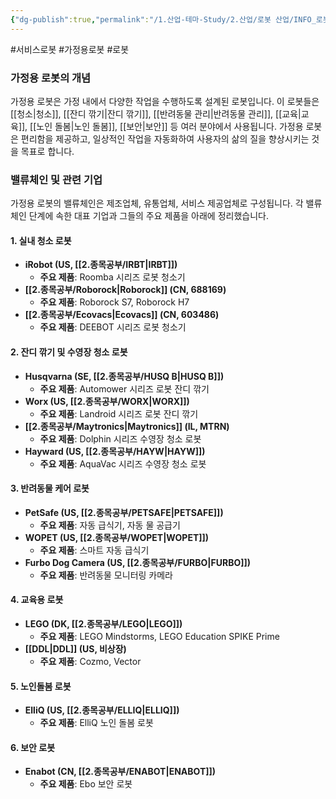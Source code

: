 ```yaml
---
{"dg-publish":true,"permalink":"/1.산업-테마-Study/2.산업/로봇 산업/INFO_로봇/가정용 로봇/","created":"2024-11-20T21:02:28.013+09:00","updated":"2025-06-03T20:07:20.125+09:00"}
---
```


#서비스로봇 #가정용로봇 #로봇 

### 가정용 로봇의 개념

가정용 로봇은 가정 내에서 다양한 작업을 수행하도록 설계된 로봇입니다. 이 로봇들은 [[청소\|청소]], [[잔디 깎기\|잔디 깎기]], [[반려동물 관리\|반려동물 관리]], [[교육\|교육]], [[노인 돌봄\|노인 돌봄]], [[보안\|보안]] 등 여러 분야에서 사용됩니다. 가정용 로봇은 편리함을 제공하고, 일상적인 작업을 자동화하여 사용자의 삶의 질을 향상시키는 것을 목표로 합니다.

### 밸류체인 및 관련 기업

가정용 로봇의 밸류체인은 제조업체, 유통업체, 서비스 제공업체로 구성됩니다. 각 밸류체인 단계에 속한 대표 기업과 그들의 주요 제품을 아래에 정리했습니다.

#### 1. 실내 청소 로봇

- **iRobot (US, [[2.종목공부/IRBT\|IRBT]])**
    - **주요 제품**: Roomba 시리즈 로봇 청소기
- **[[2.종목공부/Roborock\|Roborock]] (CN, 688169)**
    - **주요 제품**: Roborock S7, Roborock H7
- **[[2.종목공부/Ecovacs\|Ecovacs]] (CN, 603486)**
    - **주요 제품**: DEEBOT 시리즈 로봇 청소기

#### 2. 잔디 깎기 및 수영장 청소 로봇

- **Husqvarna (SE, [[2.종목공부/HUSQ B\|HUSQ B]])**
    - **주요 제품**: Automower 시리즈 로봇 잔디 깎기
- **Worx (US, [[2.종목공부/WORX\|WORX]])**
    - **주요 제품**: Landroid 시리즈 로봇 잔디 깎기
- **[[2.종목공부/Maytronics\|Maytronics]] (IL, MTRN)**
    - **주요 제품**: Dolphin 시리즈 수영장 청소 로봇
- **Hayward (US, [[2.종목공부/HAYW\|HAYW]])**
    - **주요 제품**: AquaVac 시리즈 수영장 청소 로봇

#### 3. 반려동물 케어 로봇

- **PetSafe (US, [[2.종목공부/PETSAFE\|PETSAFE]])**
    - **주요 제품**: 자동 급식기, 자동 물 공급기
- **WOPET (US, [[2.종목공부/WOPET\|WOPET]])**
    - **주요 제품**: 스마트 자동 급식기
- **Furbo Dog Camera (US, [[2.종목공부/FURBO\|FURBO]])**
    - **주요 제품**: 반려동물 모니터링 카메라

#### 4. 교육용 로봇

- **LEGO (DK, [[2.종목공부/LEGO\|LEGO]])**
    - **주요 제품**: LEGO Mindstorms, LEGO Education SPIKE Prime
- **[[DDL\|DDL]] (US, 비상장)**
    - **주요 제품**: Cozmo, Vector

#### 5. 노인돌봄 로봇

- **ElliQ (US, [[2.종목공부/ELLIQ\|ELLIQ]])**
    - **주요 제품**: ElliQ 노인 돌봄 로봇

#### 6. 보안 로봇

- **Enabot (CN, [[2.종목공부/ENABOT\|ENABOT]])**
    - **주요 제품**: Ebo 보안 로봇